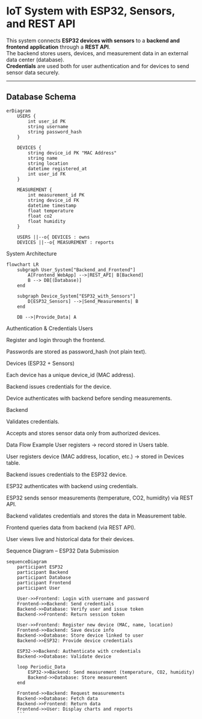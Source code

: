 # IoT System with ESP32, Sensors, and REST API

This system connects **ESP32 devices with sensors** to a **backend and frontend application** through a **REST API**.  
The backend stores users, devices, and measurement data in an external data center (database).  
**Credentials** are used both for user authentication and for devices to send sensor data securely.

---

## Database Schema

```mermaid
erDiagram
    USERS {
        int user_id PK
        string username
        string password_hash
    }

    DEVICES {
        string device_id PK "MAC Address"
        string name
        string location
        datetime registered_at
        int user_id FK
    }

    MEASUREMENT {
        int measurement_id PK
        string device_id FK
        datetime timestamp
        float temperature
        float co2
        float humidity
    }

    USERS ||--o{ DEVICES : owns
    DEVICES ||--o{ MEASUREMENT : reports
```
System Architecture
```mermaid
flowchart LR
    subgraph User_System["Backend_and_Frontend"]
        A[Frontend_WebApp] -->|REST_API| B[Backend]
        B --> DB[(Database)]
    end

    subgraph Device_System["ESP32_with_Sensors"]
        D[ESP32_Sensors] -->|Send_Measurements| B
    end

    DB -->|Provide_Data| A
```
Authentication & Credentials
Users

Register and login through the frontend.

Passwords are stored as password_hash (not plain text).

Devices (ESP32 + Sensors)

Each device has a unique device_id (MAC address).

Backend issues credentials for the device.

Device authenticates with backend before sending measurements.

Backend

Validates credentials.

Accepts and stores sensor data only from authorized devices.

Data Flow Example
User registers → record stored in Users table.

User registers device (MAC address, location, etc.) → stored in Devices table.

Backend issues credentials to the ESP32 device.

ESP32 authenticates with backend using credentials.

ESP32 sends sensor measurements (temperature, CO2, humidity) via REST API.

Backend validates credentials and stores the data in Measurement table.

Frontend queries data from backend (via REST API).

User views live and historical data for their devices.

Sequence Diagram – ESP32 Data Submission
```mermaid
sequenceDiagram
    participant ESP32
    participant Backend
    participant Database
    participant Frontend
    participant User

    User->>Frontend: Login with username and password
    Frontend->>Backend: Send credentials
    Backend->>Database: Verify user and issue token
    Backend->>Frontend: Return session token

    User->>Frontend: Register new device (MAC, name, location)
    Frontend->>Backend: Save device info
    Backend->>Database: Store device linked to user
    Backend->>ESP32: Provide device credentials

    ESP32->>Backend: Authenticate with credentials
    Backend->>Database: Validate device

    loop Periodic_Data
        ESP32->>Backend: Send measurement (temperature, CO2, humidity)
        Backend->>Database: Store measurement
    end

    Frontend->>Backend: Request measurements
    Backend->>Database: Fetch data
    Backend->>Frontend: Return data
    Frontend->>User: Display charts and reports
    ```
